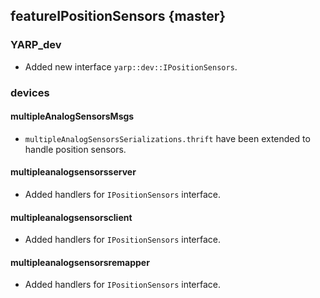 featureIPositionSensors {master}
----------------------

### YARP_dev

* Added new interface `yarp::dev::IPositionSensors`.

### devices

#### multipleAnalogSensorsMsgs

* `multipleAnalogSensorsSerializations.thrift` have been extended to handle position sensors.

#### multipleanalogsensorsserver

* Added handlers for `IPositionSensors` interface.

#### multipleanalogsensorsclient

* Added handlers for `IPositionSensors` interface.

#### multipleanalogsensorsremapper

* Added handlers for `IPositionSensors` interface.
